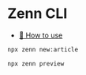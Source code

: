 # Zenn CLI

* [📘 How to use](https://zenn.dev/zenn/articles/zenn-cli-guide)

```sh
npx zenn new:article

npx zenn preview
```
